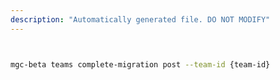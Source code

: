 ```yaml
---
description: "Automatically generated file. DO NOT MODIFY"
---
```


```bash


mgc-beta teams complete-migration post --team-id {team-id}

```